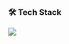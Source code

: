 ### 🛠 Tech Stack
<p align="left">
  <img src="https://skillicons.dev/icons?i=js,nodejs,postgres,svelte,mongo,docker&perline=6" />
</p>
